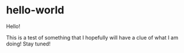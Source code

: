 # hello-world

Hello!

This is a test of something that I hopefully will have a clue of what I am doing! Stay tuned!
